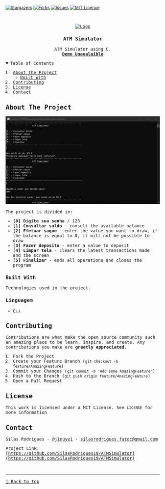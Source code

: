[![Stargazers][stars-shield]][stars-url]
[![Forks][forks-shield]][forks-url]
[![Issues][issues-shield]][issues-url]
[![MIT Licence][license-shield]][license-url]

<!-- PROJECT LOGO -->
<br />
<samp>
<p align="center">
  <a href="#">
    <img src="https://sepa-cyber.com/wp-content/uploads/2021/01/ATM-3.png" alt="Logo" width="80" height="80">
  </a>

  <h3 align="center">ATM Simulator</h3>

  <p align="center">
    ATM Simulator using C.
    <br />
    <a href="#"><strong>Demo Unavalaible</strong></a>
    <br />
  </p>
</p>

<!-- TABLE OF CONTENTS -->
<details open="open">
  <summary>Table of Contents</summary>
  <ol>
    <li>
      <a href="#about-the-project">About The Project</a>
      <ul>
        <li><a href="#built-with">Built With</a></li>
      </ul>
    </li>
    <li><a href="#contributing">Contributing</a></li>
    <li><a href="#license">License</a></li>
    <li><a href="#contact">Contact</a></li>
  </ol>
</details>

<!-- ABOUT THE PROJECT -->

## About The Project

[![About View][about view]](https://github.com/SilasRodrigues19/ATMSimulator)

The project is divided in:

- **[0] Digite sua senha** / 123
- **[1] Consultar saldo** - consult the available balance
- **[2] Efetuar saque** - enter the value you want to draw, if the balance is equal to 0, it will not be possible to draw
- **[3] Fazer deposito** - enter a value to deposit
- **[4] Limpar tela** - clears the latest transactions made and the screen
- **[5] Finalizar** - ends all operations and closes the program

### Built With

Technologies used in the project.

### Linguagem

- [C++](https://en.wikipedia.org/wiki/C%2B%2B)

<!-- CONTRIBUTING -->

## Contributing

Contributions are what make the open source community such an amazing place to be learn, inspire, and create. Any contributions you make are **greatly appreciated**.

1. Fork the Project
2. Create your Feature Branch (`git checkout -b feature/AmazingFeature`)
3. Commit your Changes (`git commit -m 'Add some AmazingFeature'`)
4. Push to the Branch (`git push origin feature/AmazingFeature`)
5. Open a Pull Request

<!-- LICENSE -->

## License

This work is licensed under a MIT License. See `LICENSE` for more information

<!-- CONTACT -->

## Contact

Silas Rodrigues - [@jinuye1](https://twitter.com/jinuye1) - silasrodrigues.fatec@gmail.com

Project Link: [https://github.com/SilasRodrigues19/ATMSimulator](https://github.com/SilasRodrigues19/ATMSimulator)

   <!-- MARKDOWN LINKS & IMAGES -->
<!-- https://www.markdownguide.org/basic-syntax/#reference-style-links -->

[contributors-shield]: https://img.shields.io/github/contributors/SilasRodrigues19/ATMSimulator.svg?style=for-the-badge
[contributors-url]: https://github.com/SilasRodrigues19/ATMSimulator/graphs/contributors
[forks-shield]: https://img.shields.io/github/forks/SilasRodrigues19/ATMSimulator.svg?style=for-the-badge
[forks-url]: https://github.com/SilasRodrigues19/ATMSimulator/network/members
[stars-shield]: https://img.shields.io/github/stars/SilasRodrigues19/ATMSimulator.svg?style=for-the-badge
[stars-url]: https://github.com/SilasRodrigues19/ATMSimulator/stargazers
[issues-shield]: https://img.shields.io/github/issues/SilasRodrigues19/ATMSimulator.svg?style=for-the-badge
[issues-url]: https://github.com/SilasRodrigues19/ATMSimulator/issues
[license-shield]: https://img.shields.io/github/license/SilasRodrigues19/ATMSimulator.svg?style=for-the-badge
[license-url]: https://github.com/SilasRodrigues19/ATMSimulator/blob/master/LICENSE
[about view]: ./preview.png

<br><hr>
[🔼 Back to top](#ATM-Simulator)
